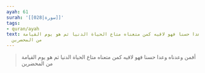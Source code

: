 ```yaml
---
ayah: 61
surah: '[[028|سورة]]'
tags:
- quran/ayah
text: أفمن وعدناه وعدا حسنا فهو لاقيه كمن متعناه متاع الحياة الدنيا ثم هو يوم القيامة
  من المحضرين
---
```

> أفمن وعدناه وعدا حسنا فهو لاقيه كمن متعناه متاع الحياة الدنيا ثم هو يوم القيامة من المحضرين
